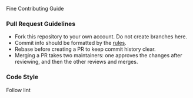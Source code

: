 Fine Contributing Guide

### Pull Request Guidelines   
- Fork this repository to your own account. Do not create branches here.
- Commit info should be formatted by the [rules](https://github.com/angular/angular/blob/master/CONTRIBUTING.md#-commit-message-guidelines).
- Rebase before creating a PR to keep commit history clear.
- Merging a PR takes two maintainers: one approves the changes after reviewing, and then the other reviews and merges.

### Code Style
Follow lint

